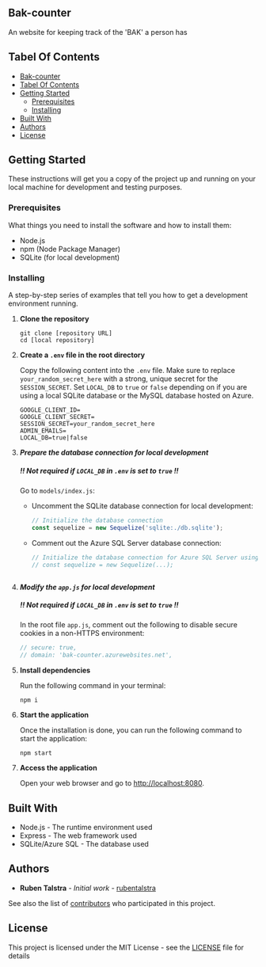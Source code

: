 ## Bak-counter
An website for keeping track of the 'BAK' a person has

## Tabel Of Contents
- [Bak-counter](#bak-counter)
- [Tabel Of Contents](#tabel-of-contents)
- [Getting Started](#getting-started)
  - [Prerequisites](#prerequisites)
  - [Installing](#installing)
- [Built With](#built-with)
- [Authors](#authors)
- [License](#license)

## Getting Started

These instructions will get you a copy of the project up and running on your local machine for development and testing purposes.

### Prerequisites

What things you need to install the software and how to install them:

- Node.js
- npm (Node Package Manager)
- SQLite (for local development)

### Installing

A step-by-step series of examples that tell you how to get a development environment running.

1. **Clone the repository**

    ```
    git clone [repository URL]
    cd [local repository]
    ```

2. **Create a `.env` file in the root directory**

    Copy the following content into the `.env` file. Make sure to replace `your_random_secret_here` with a strong, unique secret for the `SESSION_SECRET`. Set `LOCAL_DB` to `true` or `false` depending on if you are using a local SQLite database or the MySQL database hosted on Azure.

    ```
    GOOGLE_CLIENT_ID=
    GOOGLE_CLIENT_SECRET=
    SESSION_SECRET=your_random_secret_here
    ADMIN_EMAILS=
    LOCAL_DB=true|false
    ```

3. ***Prepare the database connection for local development***
    ##### !! Not required if `LOCAL_DB` in `.env` is set to `true` !!

    Go to `models/index.js`:

    - Uncomment the SQLite database connection for local development:

        ```javascript
        // Initialize the database connection
        const sequelize = new Sequelize('sqlite:./db.sqlite');
        ```

    - Comment out the Azure SQL Server database connection:

        ```javascript
        // Initialize the database connection for Azure SQL Server using environment variables
        // const sequelize = new Sequelize(...);
     ```

4. ***Modify the `app.js` for local development***
    ##### !! Not required if `LOCAL_DB` in `.env` is set to `true` !!

    In the root file `app.js`, comment out the following to disable secure cookies in a non-HTTPS environment:

    ```javascript
    // secure: true,
    // domain: 'bak-counter.azurewebsites.net',
    ```

5. **Install dependencies**

    Run the following command in your terminal:

    ```
    npm i
    ```

6. **Start the application**

    Once the installation is done, you can run the following command to start the application:

    ```
    npm start
    ```

7. **Access the application**

    Open your web browser and go to [http://localhost:8080](http://localhost:8080).


## Built With

- Node.js - The runtime environment used
- Express - The web framework used
- SQLite/Azure SQL - The database used

<!-- ## Contributing

Please read [CONTRIBUTING.md](link to CONTRIBUTING.md) for details on our code of conduct, and the process for submitting pull requests to us. -->


## Authors

- **Ruben Talstra** - *Initial work* - [rubentalstra](https://github.com/rubentalstra)

See also the list of [contributors]((https://github.com/rubentalstra/bak-counter/graphs/contributors)) who participated in this project.

## License

This project is licensed under the MIT License - see the [LICENSE](LICENSE) file for details


